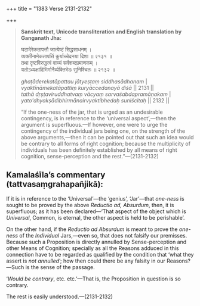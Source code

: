 +++
title = "1383 Verse 2131-2132"

+++
> **Sanskrit text, Unicode transliteration and English translation by Ganganath Jha:** 
>
> घटादेरेकतापत्तौ जात्येष्टं सिद्धसाधनम् ।  
> व्यक्तीनामेकतापत्तिं कुर्याच्चेदनया दिशा ॥ २१३१ ॥  
> तथा दृष्टविरुद्धत्वं वाच्यं सर्वशब्दप्रमाणकम् ।  
> यतोऽध्यक्षादिभिर्मानैर्व्यक्तिभेदः सुनिश्चितः ॥ २१३२ ॥ 
>
> *ghaṭāderekatāpattau jātyeṣṭaṃ siddhasādhanam* \|  
> *vyaktīnāmekatāpattiṃ kuryāccedanayā diśā* \|\| 2131 \|\|  
> *tathā dṛṣṭaviruddhatvaṃ vācyaṃ sarvaśabdapramāṇakam* \|  
> *yato'dhyakṣādibhirmānairvyaktibhedaḥ suniścitaḥ* \|\| 2132 \|\| 
>
> “If the one-ness of the jar, that is urged as an undesirable contingency, is in reference to the ‘universal aspect’,—then the argument is superfluous.—If however, one were to urge the contingency of the individual jars being one, on the strength of the above arguments,—then it can be pointed out that such an idea would be contrary to all forms of right cognition; because the multiplicity of individuals has been definitely established by all means of right cognition, sense-perception and the rest.”—(2131-2132)



## Kamalaśīla’s commentary (tattvasaṃgrahapañjikā):

If it is in reference to the ‘Universal’—the ‘genius’, ‘Jar’—that *one-ness* is sought to be proved by the above *Reductio ad, Absurdum*, then, it is superfluous; as it has been declared—‘That aspect of the object which is *Universal*, Common, is eternal, the other aspect is held to be perishable’.

On the other hand, if the *Reductio ad Absurdum* is meant to prove the *one-ness* of the *Individual* Jars,—even so, that does not falsify our premisses. Because such a Proposition is directly annulled by Sense-perception and other Means of Cognition; specially as all the Reasons adduced in this connection have to be regarded as qualified by the condition that ‘what they assert is *not annulled*’; how then could there be any falsity in our Reasons?—Such is the sense of the passage.

‘*Would be contrary*, etc. etc.’—That is, the Proposition in question is so contrary.

The rest is easily understood.—(2131-2132)


